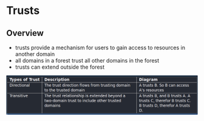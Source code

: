 # Trusts

## Overview

* trusts provide a mechanism for users to gain access to resources in another domain
* all domains in a forest trust all other domains in the forest
* trusts can extend outside the forest

![](../../.gitbook/assets/Trusts.png)
